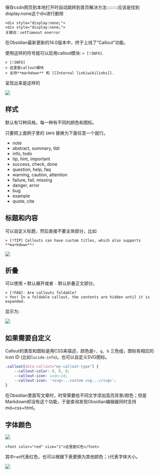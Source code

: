 保存csdn网页到本地打开时自动跳转到首页解决方法:::::::::应该是找到display:none这个div进行删除
```
<div style="display:none;">
<div style="display:none;">
关键词：setTimeout onerror
```
在Obsidian最新更新的14.0版本中，终于上线了“Callout”功能。

使用这样的符号就可以启用callout模块: `> [!INFO]`.

```text
> [!INFO]
> 这里是callout模块
> 支持**markdown** 和 [[Internal link|wikilinks]].
```

呈现出来是这样的

![](https://pic3.zhimg.com/80/v2-86ef1d3141e0b3bc915e2aad7a621162_720w.webp)

## 样式

默认有12种风格。每一种有不同的颜色和图标。

只要把上面例子里的 `INFO` 替换为下面任意一个就行。

- note
- abstract, summary, tldr
- info, todo
- tip, hint, important
- success, check, done
- question, help, faq
- warning, caution, attention
- failure, fail, missing
- danger, error
- bug
- example
- quote, cite

## 标题和内容

可以自定义标题，然后直接不要主体部分，比如

```text
> [!TIP] Callouts can have custom titles, which also supports **markdown**!
```

![](https://pic3.zhimg.com/80/v2-ff3e8ccd97a28fe54982b7c303de90f6_720w.webp)

## 折叠

可以使用 `+` 默认展开或者 `-` 默认折叠正文部分。

```text
> [!FAQ]- Are callouts foldable?
> Yes! In a foldable callout, the contents are hidden until it is expanded.
```

显示为:

![](https://pic1.zhimg.com/80/v2-9a1c6964e3badb6b52fae96e630515cc_720w.webp)

## 如果需要自定义

Callout的类型和图标是用CSS来描述，颜色是`r, g, b` 三色组，图标有相应的 icon ID (比如`lucide-info`)。也可以自定义SVG图标。

```css
.callout[data-callout="my-callout-type"] {
    --callout-color: 0, 0, 0;
    --callout-icon: icon-id;
    --callout-icon: '<svg>...custom svg...</svg>';
}
```



在Obsidian里面写文章时，时常需要给不同文字添加高亮背景/颜色；但是Markdown却没有这个功能，于是查询发现Obsidian编辑器同时支持md+css+html。


## **字体颜色**

![](https://pic1.zhimg.com/80/v2-90bc938829305628797598fe43e79de8_720w.webp)

```text
<font color="red" size="1">这里是红色</font>
```

其中`red`代表红色，也可以根据下表更换为其他颜色；`1`代表字体大小。

![](https://pic2.zhimg.com/80/v2-9b170fc8c712021a59613fbc4d4c590d_720w.webp)